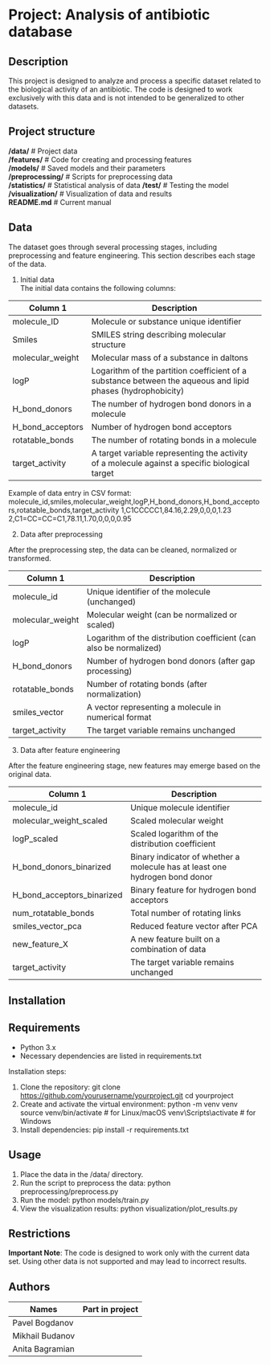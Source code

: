 # Project: Analysis of antibiotic database
## Description
This project is designed to analyze and process a specific dataset related to the biological activity of an antibiotic. The code is designed to work exclusively with this data and is not intended to be generalized to other datasets.
## Project structure
**/data/** # Project data  
**/features/** # Code for creating and processing features  
**/models/** # Saved models and their parameters  
**/preprocessing/** # Scripts for preprocessing data  
**/statistics/** # Statistical analysis of data
**/test/**  # Testing the model  
**/visualization/** # Visualization of data and results  
**README.md** # Current manual
## Data
The dataset goes through several processing stages, including preprocessing and feature engineering. This section describes each stage of the data.
1. Initial data  
The initial data contains the following columns:  

| Column 1         | Description                                                                                                 |
| ---------------- | ----------------------------------------------------------------------------------------------------------- |
| molecule_ID      | Molecule or substance unique identifier                                                                     |
| Smiles           | SMILES string describing molecular structure                                                                |
| molecular_weight | Molecular mass of a substance in daltons                                                                    |
| logP             | Logarithm of the partition coefficient of a substance between the aqueous and lipid phases (hydrophobicity) |
| H_bond_donors    | The number of hydrogen bond donors in a molecule                                                            |
| H_bond_acceptors | Number of hydrogen bond acceptors                                                                           |
| rotatable_bonds  | The number of rotating bonds in a molecule                                                                  |
| target_activity  | A target variable representing the activity of a molecule against a specific biological target              |

Example of data entry in CSV format:
molecule_id,smiles,molecular_weight,logP,H_bond_donors,H_bond_acceptors,rotatable_bonds,target_activity
1,C1CCCCC1,84.16,2.29,0,0,0,1.23
2,C1=CC=CC=C1,78.11,1.70,0,0,0,0.95   

2. Data after preprocessing

After the preprocessing step, the data can be cleaned, normalized or transformed.  

| Column 1         | Description                                                        |
| ---------------- | ------------------------------------------------------------------ |
| molecule_id      | Unique identifier of the molecule (unchanged)                      |
| molecular_weight | Molecular weight (can be normalized or scaled)                     |
| logP             | Logarithm of the distribution coefficient (can also be normalized) |
| H_bond_donors    | Number of hydrogen bond donors (after gap processing)              |
| rotatable_bonds  | Number of rotating bonds (after normalization)                     |
| smiles_vector    | A vector representing a molecule in numerical format               |
| target_activity  | The target variable remains unchanged                              |

3. Data after feature engineering
   
After the feature engineering stage, new features may emerge based on the original data.

| Column 1                   | Description                                                                 |
| -------------------------- | --------------------------------------------------------------------------- |
| molecule_id                | Unique molecule identifier                                                  |
| molecular_weight_scaled    | Scaled molecular weight                                                     |
| logP_scaled                | Scaled logarithm of the distribution coefficient                            |
| H_bond_donors_binarized    | Binary indicator of whether a molecule has at least one hydrogen bond donor |
| H_bond_acceptors_binarized | Binary feature for hydrogen bond acceptors                                  |
| num_rotatable_bonds        | Total number of rotating links                                              |
| smiles_vector_pca          | Reduced feature vector after PCA                                            |
| new_feature_X              | A new feature built on a combination of data                                |
| target_activity            | The target variable remains unchanged                                       |

## Installation  
## Requirements
- Python 3.x
- Necessary dependencies are listed in requirements.txt  

Installation steps:   
1. Clone the repository:
git clone https://github.com/yourusername/yourproject.git
cd yourproject
2. Create and activate the virtual environment:
python -m venv venv
source venv/bin/activate # for Linux/macOS
venv\Scripts\activate # for Windows
3. Install dependencies:
pip install -r requirements.txt  

## Usage

1. Place the data in the /data/ directory.
2. Run the script to preprocess the data:
python preprocessing/preprocess.py
3. Run the model:
python models/train.py
4. View the visualization results:
python visualization/plot_results.py  

## Restrictions

**Important Note**: The code is designed to work only with the current data set. Using other data is not supported and may lead to incorrect results.  
## Authors

| Names           | Part in project |
| --------------- | --------------- |
| Pavel Bogdanov  |                 |
| Mikhail Budanov |                 |
| Anita Bagramian |                 |
